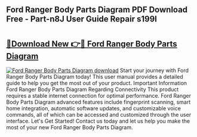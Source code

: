 ## Ford Ranger Body Parts Diagram PDF Download Free - Part-n8J User Guide Repair s199I

# <h2><a href="http://dfpf4py.blite.top/?on=Ford+Ranger+Body+Parts+Diagram">🔗Download New 👉🔴 Ford Ranger Body Parts Diagram</a></h2>

[![Ford Ranger Body Parts Diagram download](https://i.imgur.com/lujVjoI.png)](http://dfpf4py.blite.top/?on=Ford+Ranger+Body+Parts+Diagram)
Start your journey with Ford Ranger Body Parts Diagram today! This user manual provides a detailed guide to help you get the most out of your product. Important Information Ford Ranger Body Parts Diagram Regarding Connectivity This product requires a stable internet connection for optimal performance. Ford Ranger Body Parts Diagram advanced features include fingerprint scanning, smart home integration, automatic software updates, and customizable voice commands, all of which can be accessed and customized through the user interface. Let's Get Started! Contact us today and let us help you make the most of your new Ford Ranger Body Parts Diagram.
